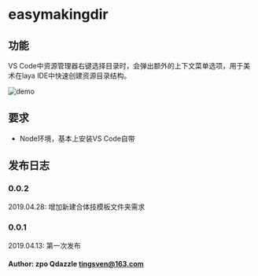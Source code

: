 # easymakingdir

## 功能

VS Code中资源管理器右键选择目录时，会弹出额外的上下文菜单选项，用于美术在laya IDE中快速创建资源目录结构。

![demo](https://i.loli.net/2019/04/13/5cb1aaf7b4db0.gif)

## 要求

- Node环境，基本上安装VS Code自带

## 发布日志

### 0.0.2

2019.04.28: 增加新建合体技模板文件夹需求

### 0.0.1

2019.04.13: 第一次发布

#### Author: zpo Qdazzle tingsven@163.com